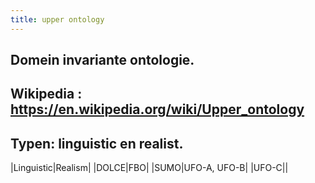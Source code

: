 ```yaml
---
title: upper ontology
---
```


## Domein invariante ontologie.
## Wikipedia : https://en.wikipedia.org/wiki/Upper_ontology
## Typen: linguistic en realist.
|Linguistic|Realism|
|DOLCE|FBO|
|SUMO|UFO-A, UFO-B|
|UFO-C||
##
##
